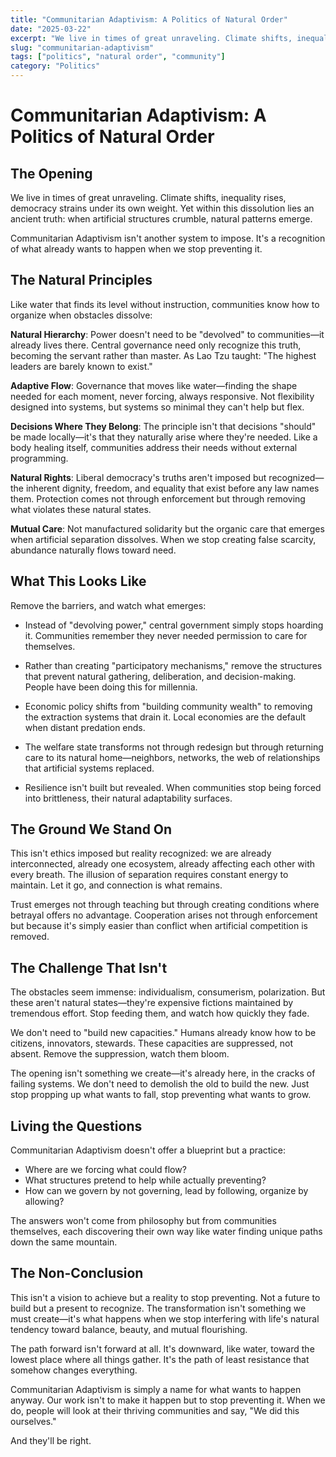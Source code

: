 ```yaml
---
title: "Communitarian Adaptivism: A Politics of Natural Order"
date: "2025-03-22"
excerpt: "We live in times of great unraveling. Climate shifts, inequality rises, democracy strains under its own weight. Yet within this dissolution lies an ancient truth: when artificial structures crumble, natural patterns emerge."
slug: "communitarian-adaptivism"
tags: ["politics", "natural order", "community"]
category: "Politics"
---
```


# Communitarian Adaptivism: A Politics of Natural Order

## The Opening

We live in times of great unraveling. Climate shifts, inequality rises, democracy strains under its own weight. Yet within this dissolution lies an ancient truth: when artificial structures crumble, natural patterns emerge.

Communitarian Adaptivism isn't another system to impose. It's a recognition of what already wants to happen when we stop preventing it.

## The Natural Principles

Like water that finds its level without instruction, communities know how to organize when obstacles dissolve:

**Natural Hierarchy**: Power doesn't need to be "devolved" to communities—it already lives there. Central governance need only recognize this truth, becoming the servant rather than master. As Lao Tzu taught: "The highest leaders are barely known to exist."

**Adaptive Flow**: Governance that moves like water—finding the shape needed for each moment, never forcing, always responsive. Not flexibility designed into systems, but systems so minimal they can't help but flex.

**Decisions Where They Belong**: The principle isn't that decisions "should" be made locally—it's that they naturally arise where they're needed. Like a body healing itself, communities address their needs without external programming.

**Natural Rights**: Liberal democracy's truths aren't imposed but recognized—the inherent dignity, freedom, and equality that exist before any law names them. Protection comes not through enforcement but through removing what violates these natural states.

**Mutual Care**: Not manufactured solidarity but the organic care that emerges when artificial separation dissolves. When we stop creating false scarcity, abundance naturally flows toward need.

## What This Looks Like

Remove the barriers, and watch what emerges:

- Instead of "devolving power," central government simply stops hoarding it. Communities remember they never needed permission to care for themselves.

- Rather than creating "participatory mechanisms," remove the structures that prevent natural gathering, deliberation, and decision-making. People have been doing this for millennia.

- Economic policy shifts from "building community wealth" to removing the extraction systems that drain it. Local economies are the default when distant predation ends.

- The welfare state transforms not through redesign but through returning care to its natural home—neighbors, networks, the web of relationships that artificial systems replaced.

- Resilience isn't built but revealed. When communities stop being forced into brittleness, their natural adaptability surfaces.

## The Ground We Stand On

This isn't ethics imposed but reality recognized: we are already interconnected, already one ecosystem, already affecting each other with every breath. The illusion of separation requires constant energy to maintain. Let it go, and connection is what remains.

Trust emerges not through teaching but through creating conditions where betrayal offers no advantage. Cooperation arises not through enforcement but because it's simply easier than conflict when artificial competition is removed.

## The Challenge That Isn't

The obstacles seem immense: individualism, consumerism, polarization. But these aren't natural states—they're expensive fictions maintained by tremendous effort. Stop feeding them, and watch how quickly they fade.

We don't need to "build new capacities." Humans already know how to be citizens, innovators, stewards. These capacities are suppressed, not absent. Remove the suppression, watch them bloom.

The opening isn't something we create—it's already here, in the cracks of failing systems. We don't need to demolish the old to build the new. Just stop propping up what wants to fall, stop preventing what wants to grow.

## Living the Questions

Communitarian Adaptivism doesn't offer a blueprint but a practice:

- Where are we forcing what could flow?
- What structures pretend to help while actually preventing?
- How can we govern by not governing, lead by following, organize by allowing?

The answers won't come from philosophy but from communities themselves, each discovering their own way like water finding unique paths down the same mountain.

## The Non-Conclusion

This isn't a vision to achieve but a reality to stop preventing. Not a future to build but a present to recognize. The transformation isn't something we must create—it's what happens when we stop interfering with life's natural tendency toward balance, beauty, and mutual flourishing.

The path forward isn't forward at all. It's downward, like water, toward the lowest place where all things gather. It's the path of least resistance that somehow changes everything.

Communitarian Adaptivism is simply a name for what wants to happen anyway. Our work isn't to make it happen but to stop preventing it. When we do, people will look at their thriving communities and say, "We did this ourselves."

And they'll be right.
